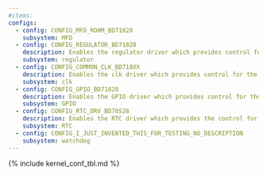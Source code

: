 ```yaml
---
#items:
configs:
  - config: CONFIG_MFD_ROHM_BD71828
    subsystem: MFD
  - config: CONFIG_REGULATOR_BD71828
    description: Enables the regulator driver which provides control for individual regulatos.
    subsystem: regulator
  - config: CONFIG_COMMON_CLK_BD718XX
    description: Enables the clk driver which provides control for the clock gate
    subsystem: clk
  - config: CONFIG_GPIO_BD71828
    description: Enables the GPIO driver which provides control for the PMIC's generic purpose input/output pins.
    subsystem: GPIO
  - config: CONFIG_RTC_DRV_BD70528
    description: Enables the RTC driver which provides the control for the real time clock on PMIC. The RTC can maintain the time when SOC is turned off and provide timed events. Timed wake-up is also supported.
    subsystem: RTC
  - config: CONFIG_I_JUST_INVENTED_THIS_FOR_TESTING_NO_DESCRIPTION
    subsystem: watchdog
---
```


{% include kernel_conf_tbl.md %}

